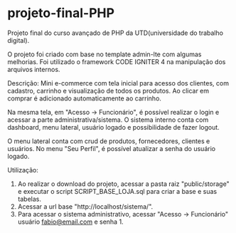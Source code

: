 # projeto-final-PHP
Projeto final do curso avançado de PHP da UTD(universidade do trabalho digital).

O projeto foi criado com base no template admin-lte com algumas melhorias. Foi utilizado o framework CODE IGNITER 4 na manipulação dos arquivos internos.

Descrição:
Mini e-commerce com tela inicial para acesso dos clientes, com cadastro, carrinho e visualização de todos os produtos. Ao clicar em comprar é adicionado automaticamente ao carrinho.

Na mesma tela, em "Acesso -> Funcionário", é possível realizar o login e acessar a parte administrativa/sistema. O sistema interno conta com dashboard, menu lateral, usuário logado e possibilidade de fazer logout.

O menu lateral conta com crud de produtos, fornecedores, clientes e usuários. No menu "Seu Perfil", é possível atualizar a senha do usuário logado.

Utilização: 
1. Ao realizar o download do projeto, acessar a pasta raiz "public/storage" e executar o script SCRIPT_BASE_LOJA.sql para criar a base e suas tabelas.
2. Acessar a url base "http://localhost/sistema/".
3. Para acessar o sistema administrativo, acessar "Acesso -> Funcionário" usuário fabio@email.com e senha 1.
